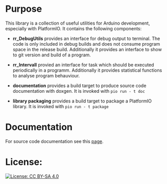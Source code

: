 # Purpose

This library is a collection of useful utilities for Arduino development, especially with PlatformIO. It 
contains the following components:

- **rr_DebugUtils** provides an interface for debug output to terminal. The code is only included in debug builds and 
does not consume program space in the release build. 
Additionally it provides an interface to show to git version and build of a program.

- **rr_Intervall** provied an interface for task which should be executed periodically in a programm. Additionally it provides
statistical functions to analyse program behauviour.

- **documentation** provides a build target to produce source code documentation with doxgen. 
It is invoked with `pio run - t doc`

- **library packaging** provides a build target to package a PlatformIO library. 
It is invoked with `pio run - t package`

# Documentation

For source code documentation see this [page](doc/html/index.html).

# License:

[![License: CC BY-SA 4.0](https://img.shields.io/badge/License-CC%20BY--SA%204.0-lightgrey.svg)](https://creativecommons.org/licenses/by-sa/4.0/)



